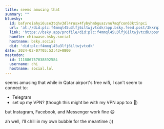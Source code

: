 ```yaml
---
title: seems amusing that
summary: ""
bluesky:
  id: bafyreiahyi6use3tqhv3dl4rusx4fybyhmbguazvnu7mqfcon63kt5npci
  url: 'at://did:plc:f4mmql45u3lfj6iltwjvtcdk/app.bsky.feed.post/3kkrqigd74d2v'
  link: 'https://bsky.app/profile/did:plc:f4mmql45u3lfj6iltwjvtcdk/post/3kkrqigd74d2v'
  handle: chiawase.bsky.social
  hostname: bsky.social
  did: 'did:plc:f4mmql45u3lfj6iltwjvtcdk'
date: 2024-02-07T05:53:43+0800
mastodon:
  id: 111886757038892584
  username: chi
  hostname: social.lol
---
```


seems amusing that while in Qatar airport's free wifi, I can't seem to connect to:
- Telegram
- set up my VPN? (though this might be with my VPN app too 🤔)

but Instagram, Facebook, and Messenger work fine 😆

ah well, I'll chill in my own bubble for the meantime :))
